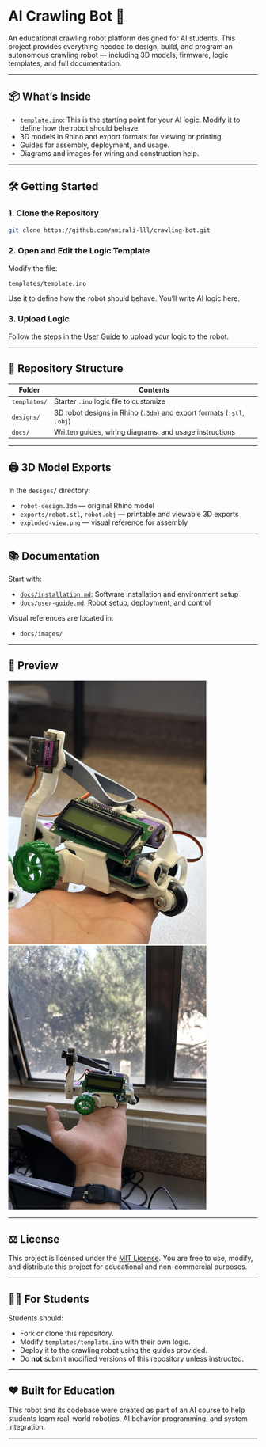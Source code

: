 
# AI Crawling Bot 🐞

An educational crawling robot platform designed for AI students. This project provides everything needed to design, build, and program an autonomous crawling robot — including 3D models, firmware, logic templates, and full documentation.

---

## 📦 What’s Inside

- `template.ino`: This is the starting point for your AI logic. Modify it to define how the robot should behave.
- 3D models in Rhino and export formats for viewing or printing.
- Guides for assembly, deployment, and usage.
- Diagrams and images for wiring and construction help.

---

## 🛠️ Getting Started

### 1. Clone the Repository

```bash
git clone https://github.com/amirali-lll/crawling-bot.git
```

### 2. Open and Edit the Logic Template

Modify the file:

```bash
templates/template.ino
```

Use it to define how the robot should behave. You’ll write AI logic here.

### 3. Upload Logic

Follow the steps in the [User Guide](docs/user-guide.md) to upload your logic to the robot.

---

## 🧱 Repository Structure

| Folder | Contents |
|--------|----------|
| `templates/` | Starter `.ino` logic file to customize |
| `designs/` | 3D robot designs in Rhino (`.3dm`) and export formats (`.stl`, `.obj`) |
| `docs/` | Written guides, wiring diagrams, and usage instructions |

---

## 🖨️ 3D Model Exports

In the `designs/` directory:
- `robot-design.3dm` — original Rhino model
- `exports/robot.stl`, `robot.obj` — printable and viewable 3D exports
- `exploded-view.png` — visual reference for assembly

---

## 📚 Documentation

Start with:

- [`docs/installation.md`](docs/installation.md): Software installation and environment setup
- [`docs/user-guide.md`](docs/user-guide.md): Robot setup, deployment, and control

Visual references are located in:

- `docs/images/`

---

## 📸 Preview

<img src="docs/images/robot-1.jpeg" alt="Exploded View" width="400"/>
<img src="docs/images/robot-2.jpeg" alt="Exploded View" width="400"/>

---

## ⚖️ License

This project is licensed under the [MIT License](LICENSE). You are free to use, modify, and distribute this project for educational and non-commercial purposes.

---

## 🙋‍♀️ For Students

Students should:
- Fork or clone this repository.
- Modify `templates/template.ino` with their own logic.
- Deploy it to the crawling robot using the guides provided.
- Do **not** submit modified versions of this repository unless instructed.

---

## ❤️ Built for Education

This robot and its codebase were created as part of an AI course to help students learn real-world robotics, AI behavior programming, and system integration.

---
